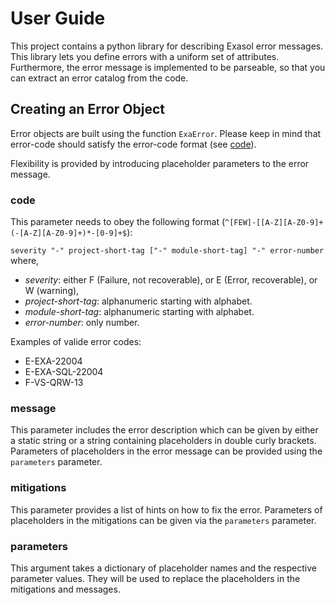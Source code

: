 # User Guide

This project contains a python library for describing Exasol error messages. 
This library lets you define errors with a uniform set of attributes. 
Furthermore, the error message  is implemented to be parseable, 
so that you can extract an error catalog from the code.

## Creating an Error Object

Error objects are built using the function `ExaError`. 
Please keep in mind that error-code should satisfy the error-code format (see [code](#code)).

Flexibility is provided by introducing placeholder parameters to the error 
message.

### code
This parameter needs to obey the following format (`^[FEW]-[[A-Z][A-Z0-9]+(-[A-Z][A-Z0-9]+)*-[0-9]+$`):

`severity "-" project-short-tag ["-" module-short-tag] "-" error-number` where,
- _severity_: either F (Failure, not recoverable), or E (Error, recoverable), 
or W (warning),
- _project-short-tag_: alphanumeric starting with alphabet.
- _module-short-tag_: alphanumeric starting with alphabet.
- _error-number_: only number.

Examples of valide error codes:
- E-EXA-22004
- E-EXA-SQL-22004
- F-VS-QRW-13

### message
This parameter includes the error description which can be given by either a static
string or a string containing placeholders in double curly brackets. Parameters 
of placeholders in the error message can be provided using the `parameters` parameter.

### mitigations
This parameter provides a list of hints on how to fix the error. 
Parameters of placeholders in the mitigations can be given via the `parameters` parameter.
 
### parameters
This argument takes a dictionary of placeholder names and the respective parameter values.
They will be used to replace the placeholders in the mitigations and messages.
